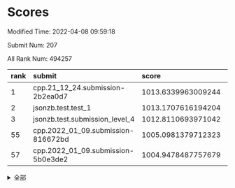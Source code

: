 # Scores

Modified Time: 2022-04-08 09:59:18

Submit Num: 207

All Rank Num: 494257

| rank |               submit               |       score        |       sigma        | pk_num |
| :--- | :--------------------------------- | :----------------- | :----------------- | :----- |
| 1    | cpp.21_12_24.submission-2b2ea0d7   | 1013.6339963009244 | 0.8014579679507394 | 9548   |
| 2    | jsonzb.test.test_1                 | 1013.1707616194204 | 0.8217716438055073 | 9554   |
| 3    | jsonzb.test.submission_level_4     | 1012.8110693971042 | 0.806173050903179  | 9553   |
| 55   | cpp.2022_01_09.submission-816672bd | 1005.0981379712323 | 0.7067868985930564 | 9549   |
| 57   | cpp.2022_01_09.submission-5b0e3de2 | 1004.9478487757679 | 0.724414008506829  | 9546   |


<details>
<summary>全部</summary>

| rank |                 submit                 |       score        |       sigma        | pk_num |
| :--- | :------------------------------------- | :----------------- | :----------------- | :----- |
| 1    | cpp.21_12_24.submission-2b2ea0d7       | 1013.6339963009244 | 0.8014579679507394 | 9548   |
| 2    | jsonzb.test.test_1                     | 1013.1707616194204 | 0.8217716438055073 | 9554   |
| 3    | jsonzb.test.submission_level_4         | 1012.8110693971042 | 0.806173050903179  | 9553   |
| 4    | gobigger.level_3.submission_level_3_30 | 1012.276451640232  | 0.7871356150262174 | 9551   |
| 5    | gobigger.level_3.submission_level_3_47 | 1011.8986593570463 | 0.7938553285017621 | 9557   |
| 6    | gobigger.level_3.submission_level_3_42 | 1011.564818636234  | 0.7917096548424161 | 9548   |
| 7    | gobigger.level_3.submission_level_3_40 | 1011.0297933419373 | 0.7657862331259312 | 9553   |
| 8    | gobigger.level_3.submission_level_3_36 | 1010.9843890629865 | 0.7839335405170513 | 9554   |
| 9    | gobigger.level_3.submission_level_3_28 | 1010.8837987913762 | 0.7594858846020319 | 9553   |
| 10   | gobigger.level_3.submission_level_3_24 | 1010.7832335960368 | 0.777478030818507  | 9552   |
| 11   | gobigger.level_3.submission_level_3_49 | 1010.6590575090966 | 0.7828200209333447 | 9551   |
| 12   | gobigger.level_3.submission_level_3_2  | 1010.5364511582429 | 0.7470553593189561 | 9547   |
| 13   | gobigger.level_3.submission_level_3_1  | 1010.5171531062579 | 0.7545389608170897 | 9552   |
| 14   | gobigger.level_3.submission_level_3_27 | 1010.4277494272532 | 0.7708822240075207 | 9549   |
| 15   | gobigger.level_3.submission_level_3_16 | 1010.3923108502812 | 0.7731847089711855 | 9553   |
| 16   | gobigger.level_3.submission_level_3_37 | 1010.3890805194394 | 0.7436782974397284 | 9550   |
| 17   | gobigger.level_3.submission_level_3_26 | 1010.3282260697489 | 0.744130075248006  | 9551   |
| 18   | gobigger.level_3.submission_level_3_23 | 1010.291700333251  | 0.7584309389106645 | 9550   |
| 19   | gobigger.level_3.submission_level_3_41 | 1010.2244089288118 | 0.7752989315187164 | 9548   |
| 20   | gobigger.level_3.submission_level_3_46 | 1010.191577216953  | 0.7358545414167019 | 9554   |
| 21   | gobigger.level_3.submission_level_3_3  | 1010.161339526616  | 0.7820916857699843 | 9549   |
| 22   | gobigger.level_3.submission_level_3_43 | 1010.0535682991305 | 0.7686953509540936 | 9549   |
| 23   | gobigger.level_3.submission_level_3_38 | 1010.0269376409132 | 0.7703700179981187 | 9554   |
| 24   | gobigger.level_3.submission_level_3_9  | 1010.0149190449278 | 0.7548905342625364 | 9550   |
| 25   | gobigger.level_3.submission_level_3_10 | 1009.9778694246941 | 0.7749571225243026 | 9545   |
| 26   | gobigger.level_3.submission_level_3_35 | 1009.9595511695275 | 0.7494753649738278 | 9551   |
| 27   | gobigger.level_3.submission_level_3_22 | 1009.9522996622275 | 0.754762291741188  | 9548   |
| 28   | gobigger.level_3.submission_level_3_32 | 1009.8349430925556 | 0.7638986190407959 | 9550   |
| 29   | gobigger.level_3.submission_level_3_15 | 1009.8012893351327 | 0.7448062586100272 | 9544   |
| 30   | gobigger.level_3.submission_level_3_21 | 1009.7750468837061 | 0.7668447067595111 | 9549   |
| 31   | gobigger.level_3.submission_level_3_19 | 1009.7532118588997 | 0.7474657241888286 | 9550   |
| 32   | gobigger.level_3.submission_level_3_18 | 1009.7266029646111 | 0.743731564957611  | 9551   |
| 33   | gobigger.level_3.submission_level_3_14 | 1009.7163345889642 | 0.7884620611750646 | 9558   |
| 34   | gobigger.level_3.submission_level_3_0  | 1009.6973445157755 | 0.774105154108399  | 9550   |
| 35   | gobigger.level_3.submission_level_3_48 | 1009.694731848866  | 0.7515783097235081 | 9558   |
| 36   | gobigger.level_3.submission_level_3_45 | 1009.6536593363882 | 0.749724379031168  | 9548   |
| 37   | gobigger.level_3.submission_level_3_12 | 1009.5372619999462 | 0.7540606247066017 | 9551   |
| 38   | gobigger.level_3.submission_level_3_31 | 1009.5304936001098 | 0.7480795011009616 | 9552   |
| 39   | gobigger.level_3.submission_level_3_39 | 1009.5299576504701 | 0.7551505869655403 | 9555   |
| 40   | gobigger.level_3.submission_level_3_4  | 1009.4896456452931 | 0.7395381752571323 | 9555   |
| 41   | gobigger.level_3.submission_level_3_25 | 1009.3923453272537 | 0.7528196091604802 | 9555   |
| 42   | gobigger.level_3.submission_level_3_7  | 1009.343250750804  | 0.7374716386008996 | 9555   |
| 43   | gobigger.level_3.submission_level_3_13 | 1009.3386088232982 | 0.7397433512948995 | 9553   |
| 44   | gobigger.level_3.submission_level_3_29 | 1009.3316571205505 | 0.7515256656264463 | 9552   |
| 45   | gobigger.level_3.submission_level_3_20 | 1009.3149625559956 | 0.7459603671931775 | 9549   |
| 46   | gobigger.level_3.submission_level_3_44 | 1009.2725824464453 | 0.7241222929524023 | 9551   |
| 47   | gobigger.level_3.submission_level_3_5  | 1009.1393748331236 | 0.7670709131084212 | 9547   |
| 48   | gobigger.level_3.submission_level_3_33 | 1009.062636268473  | 0.7583024672282348 | 9555   |
| 49   | gobigger.level_3.submission_level_3_17 | 1008.8620079599025 | 0.7525342923947536 | 9548   |
| 50   | gobigger.level_3.submission_level_3_11 | 1008.6837648233638 | 0.7382405455407124 | 9550   |
| 51   | gobigger.level_3.submission_level_3_8  | 1008.3042152453586 | 0.738044648778945  | 9554   |
| 52   | gobigger.level_3.submission_level_3_6  | 1008.1622217537787 | 0.7442517053212531 | 9557   |
| 53   | gobigger.level_3.submission_level_3_34 | 1007.5885286569078 | 0.7420146249151762 | 9549   |
| 54   | gobigger.level_1.submission_level_1_10 | 1005.7159714843208 | 0.7104520035128414 | 9551   |
| 55   | cpp.2022_01_09.submission-816672bd     | 1005.0981379712323 | 0.7067868985930564 | 9549   |
| 56   | gobigger.level_1.submission_level_1_48 | 1005.0663464147278 | 0.7292362814439185 | 9547   |
| 57   | cpp.2022_01_09.submission-5b0e3de2     | 1004.9478487757679 | 0.724414008506829  | 9546   |
| 58   | gobigger.level_1.submission_level_1_38 | 1004.2260725256835 | 0.7163028676722442 | 9551   |
| 59   | gobigger.level_1.submission_level_1_19 | 1004.1825192794548 | 0.7218537580846586 | 9551   |
| 60   | gobigger.level_1.submission_level_1_25 | 1004.1114474475955 | 0.7185253352211292 | 9553   |
| 61   | gobigger.level_1.submission_level_1_31 | 1004.0828659609848 | 0.7033734509181934 | 9551   |
| 62   | gobigger.level_1.submission_level_1_41 | 1004.0265301099616 | 0.7207214007761561 | 9546   |
| 63   | gobigger.level_1.submission_level_1_43 | 1003.9958029801535 | 0.7114560709147414 | 9551   |
| 64   | gobigger.level_1.submission_level_1_45 | 1003.9565564893267 | 0.7255550565652741 | 9553   |
| 65   | gobigger.level_1.submission_level_1_21 | 1003.8482081455619 | 0.7116326208788902 | 9546   |
| 66   | gobigger.level_1.submission_level_1_6  | 1003.7122496278919 | 0.7071547584610526 | 9550   |
| 67   | gobigger.level_1.submission_level_1_28 | 1003.692224309088  | 0.7166118779581248 | 9548   |
| 68   | gobigger.level_1.submission_level_1_33 | 1003.6323591128436 | 0.7178246197784786 | 9549   |
| 69   | gobigger.level_1.submission_level_1_3  | 1003.6136309046748 | 0.7147519228618103 | 9552   |
| 70   | gobigger.level_1.submission_level_1_17 | 1003.5573385444552 | 0.725145670623663  | 9554   |
| 71   | gobigger.level_1.submission_level_1_15 | 1003.5521629682629 | 0.7137140781864326 | 9552   |
| 72   | gobigger.level_1.submission_level_1_49 | 1003.5214681022914 | 0.708297200370478  | 9552   |
| 73   | gobigger.level_1.submission_level_1_2  | 1003.4953446510733 | 0.7042884552601784 | 9552   |
| 74   | gobigger.level_1.submission_level_1_9  | 1003.4822102822277 | 0.7233150995115925 | 9549   |
| 75   | gobigger.level_1.submission_level_1_7  | 1003.4715838684814 | 0.7205632264178898 | 9546   |
| 76   | gobigger.level_1.submission_level_1_22 | 1003.4327956454113 | 0.723831059149503  | 9549   |
| 77   | gobigger.level_1.submission_level_1_5  | 1003.3604376694436 | 0.7100509030054155 | 9553   |
| 78   | gobigger.level_1.submission_level_1_32 | 1003.2708076095596 | 0.7088278381550978 | 9552   |
| 79   | gobigger.level_1.submission_level_1_30 | 1003.2678133188218 | 0.7356459346884472 | 9548   |
| 80   | gobigger.level_1.submission_level_1_14 | 1003.2308077236025 | 0.6989806006924449 | 9550   |
| 81   | gobigger.level_1.submission_level_1_40 | 1003.2292201044257 | 0.7142169363421912 | 9552   |
| 82   | gobigger.level_1.submission_level_1_11 | 1003.2099513045761 | 0.7071295719125311 | 9549   |
| 83   | gobigger.level_1.submission_level_1_23 | 1003.1953585749981 | 0.7162431476663103 | 9555   |
| 84   | gobigger.level_1.submission_level_1_0  | 1003.1126818729276 | 0.7200953166352019 | 9541   |
| 85   | gobigger.level_1.submission_level_1_12 | 1003.0126229422549 | 0.7334740079714617 | 9555   |
| 86   | gobigger.level_1.submission_level_1_16 | 1002.9736091183396 | 0.7093875376283157 | 9548   |
| 87   | gobigger.level_1.submission_level_1_29 | 1002.9445648110595 | 0.7082541814868805 | 9553   |
| 88   | gobigger.level_1.submission_level_1_34 | 1002.9270578129596 | 0.7045772819912107 | 9551   |
| 89   | gobigger.level_1.submission_level_1_4  | 1002.9006489848061 | 0.7233496393449257 | 9549   |
| 90   | gobigger.level_1.submission_level_1_20 | 1002.8560692417343 | 0.7151043121269928 | 9549   |
| 91   | gobigger.level_1.submission_level_1_35 | 1002.8554593537897 | 0.7163011509580091 | 9551   |
| 92   | gobigger.level_1.submission_level_1_46 | 1002.851278664625  | 0.7074424228484111 | 9549   |
| 93   | gobigger.level_1.submission_level_1_36 | 1002.8487781716526 | 0.7091780279036337 | 9554   |
| 94   | gobigger.level_1.submission_level_1_37 | 1002.7111315774899 | 0.7209591295675992 | 9553   |
| 95   | gobigger.level_1.submission_level_1_13 | 1002.5288782967675 | 0.7129817353482862 | 9549   |
| 96   | gobigger.level_1.submission_level_1_26 | 1002.3993629088307 | 0.7129559235310992 | 9551   |
| 97   | gobigger.level_1.submission_level_1_8  | 1002.3840949888194 | 0.7118926017749522 | 9552   |
| 98   | gobigger.level_1.submission_level_1_47 | 1002.2019248668022 | 0.7099760430697565 | 9554   |
| 99   | gobigger.level_1.submission_level_1_1  | 1002.1959760764765 | 0.7137708073332741 | 9554   |
| 100  | gobigger.level_1.submission_level_1_39 | 1002.1857654579034 | 0.7067266099184537 | 9554   |
| 101  | gobigger.level_1.submission_level_1_42 | 1002.1682812260678 | 0.7133027719919436 | 9555   |
| 102  | gobigger.level_1.submission_level_1_27 | 1002.1429491735834 | 0.7106102328242863 | 9552   |
| 103  | gobigger.level_1.submission_level_1_18 | 1002.0196093448499 | 0.7169883502752956 | 9549   |
| 104  | gobigger.level_1.submission_level_1_44 | 1002.0004976842965 | 0.7059389297999232 | 9550   |
| 105  | gobigger.level_1.submission_level_1_24 | 1001.7940365579453 | 0.7135328205042007 | 9552   |
| 106  | gobigger.random.submission_random_22   | 997.3195282747797  | 0.7132267465441112 | 9546   |
| 107  | gobigger.random.submission_random_36   | 997.2754698085346  | 0.7085032283022735 | 9547   |
| 108  | gobigger.random.submission_random_18   | 997.2520672151295  | 0.7073974123506398 | 9551   |
| 109  | gobigger.random.submission_random_49   | 997.0268394462407  | 0.7058472154128879 | 9550   |
| 110  | gobigger.random.submission_random_40   | 996.9850594570754  | 0.6995121629846325 | 9556   |
| 111  | gobigger.random.submission_random_15   | 996.9624188798573  | 0.7157405210669222 | 9553   |
| 112  | gobigger.random.submission_random_34   | 996.8964863631717  | 0.713248812640945  | 9550   |
| 113  | gobigger.random.submission_random_1    | 996.7814823942385  | 0.7131593016256349 | 9547   |
| 114  | gobigger.random.submission_random_20   | 996.7420139289007  | 0.7134067371119583 | 9552   |
| 115  | gobigger.random.submission_random_12   | 996.7028794395055  | 0.7177272450418828 | 9546   |
| 116  | gobigger.random.submission_random_3    | 996.4681033157178  | 0.7142092856434678 | 9557   |
| 117  | gobigger.random.submission_random_28   | 996.4439057985254  | 0.7130425096708765 | 9548   |
| 118  | gobigger.random.submission_random_25   | 996.4426455248389  | 0.702651275091243  | 9552   |
| 119  | gobigger.random.submission_random_37   | 996.2987660466797  | 0.7082280085747166 | 9553   |
| 120  | gobigger.random.submission_random_44   | 996.2640656794968  | 0.7333006129881474 | 9552   |
| 121  | gobigger.random.submission_random_5    | 996.2381848730989  | 0.7043674432697232 | 9550   |
| 122  | gobigger.random.submission_random_21   | 996.2333730392555  | 0.7047179919575318 | 9555   |
| 123  | gobigger.random.submission_random_16   | 996.2156870321476  | 0.7013501125264685 | 9553   |
| 124  | gobigger.random.submission_random_17   | 996.2109035091363  | 0.7115420513011306 | 9551   |
| 125  | gobigger.random.submission_random_43   | 996.2089832117163  | 0.7081997967788421 | 9547   |
| 126  | gobigger.random.submission_random_9    | 996.2049393655334  | 0.708972731471558  | 9552   |
| 127  | gobigger.random.submission_random_26   | 996.1761300409862  | 0.7224438026111268 | 9550   |
| 128  | gobigger.random.submission_random_8    | 996.1757839445806  | 0.7113886411873188 | 9547   |
| 129  | gobigger.random.submission_random_39   | 996.123210580334   | 0.7065136080063626 | 9552   |
| 130  | gobigger.random.submission_random_45   | 996.0879011794414  | 0.7055953438830014 | 9551   |
| 131  | gobigger.random.submission_random_35   | 996.0660055898516  | 0.7052592200115118 | 9548   |
| 132  | gobigger.random.submission_random_0    | 996.0503861133808  | 0.7058022541020776 | 9546   |
| 133  | gobigger.random.submission_random_14   | 996.0002611974165  | 0.6991280278962081 | 9551   |
| 134  | gobigger.random.submission_random_33   | 995.9931226000524  | 0.7089172358259797 | 9546   |
| 135  | gobigger.random.submission_random_7    | 995.9786509164688  | 0.7194175218645691 | 9553   |
| 136  | gobigger.random.submission_random_42   | 995.9085698609919  | 0.7171926351557982 | 9549   |
| 137  | gobigger.random.submission_random_11   | 995.8822994797541  | 0.7046708955109753 | 9554   |
| 138  | gobigger.random.submission_random_29   | 995.7565359421917  | 0.7103842615809975 | 9553   |
| 139  | gobigger.random.submission_random_4    | 995.7518149351656  | 0.7054521572485457 | 9548   |
| 140  | gobigger.random.submission_random_6    | 995.6498352238643  | 0.6990912747789578 | 9551   |
| 141  | gobigger.random.submission_random_13   | 995.6321957746075  | 0.7158363686254395 | 9546   |
| 142  | gobigger.random.submission_random_2    | 995.605294141314   | 0.7011339850609678 | 9551   |
| 143  | gobigger.random.submission_random_27   | 995.5876293718437  | 0.7019640538966081 | 9557   |
| 144  | gobigger.random.submission_random_41   | 995.5450343184906  | 0.7315809796546368 | 9549   |
| 145  | gobigger.random.submission_random_48   | 995.4729909483464  | 0.7260941045590165 | 9558   |
| 146  | gobigger.random.submission_random_24   | 995.4681322743862  | 0.7053852842870622 | 9551   |
| 147  | gobigger.random.submission_random_38   | 995.3914290689597  | 0.7150560024087623 | 9556   |
| 148  | gobigger.random.submission_random_46   | 995.3905650701028  | 0.7100298934527943 | 9552   |
| 149  | gobigger.random.submission_random_31   | 995.1682013191686  | 0.7122970389542294 | 9549   |
| 150  | gobigger.random.submission_random_10   | 995.1038375825436  | 0.7192263499780824 | 9547   |
| 151  | gobigger.random.submission_random_23   | 994.9869571534375  | 0.7132434535475886 | 9547   |
| 152  | gobigger.random.submission_random_19   | 994.9306458691833  | 0.7251147450349643 | 9556   |
| 153  | gobigger.random.submission_random_47   | 994.8269646588781  | 0.7069405746481492 | 9552   |
| 154  | gobigger.random.submission_random_30   | 994.8070222565834  | 0.7077424248033409 | 9553   |
| 155  | gobigger.random.submission_random_32   | 994.738154285049   | 0.7195353471336795 | 9554   |
| 156  | gobigger.level_2.submission_level_2_44 | 994.5707750906827  | 0.7112891419897758 | 9550   |
| 157  | gobigger.level_2.submission_level_2_25 | 994.2376025836948  | 0.732316061730058  | 9554   |
| 158  | gobigger.level_2.submission_level_2_4  | 993.7601775916905  | 0.7198368920647842 | 9549   |
| 159  | gobigger.level_2.submission_level_2_0  | 993.7529676821695  | 0.7425561545351174 | 9551   |
| 160  | gobigger.level_2.submission_level_2_11 | 993.738442864229   | 0.7310228411638484 | 9547   |
| 161  | gobigger.level_2.submission_level_2_8  | 993.5981085616504  | 0.7461782695181317 | 9546   |
| 162  | gobigger.level_2.submission_level_2_40 | 993.5923604985244  | 0.730813247491373  | 9550   |
| 163  | gobigger.level_2.submission_level_2_47 | 993.545722433457   | 0.7523116305036405 | 9549   |
| 164  | gobigger.level_2.submission_level_2_42 | 993.5243953235996  | 0.73395439432775   | 9553   |
| 165  | gobigger.level_2.submission_level_2_12 | 993.4936171964586  | 0.7312314059563677 | 9559   |
| 166  | gobigger.level_2.submission_level_2_20 | 993.3357773426553  | 0.7406305410993568 | 9547   |
| 167  | gobigger.level_2.submission_level_2_33 | 993.2865173007053  | 0.7443820622625055 | 9549   |
| 168  | gobigger.level_2.submission_level_2_21 | 993.2674249028628  | 0.7399989916949228 | 9549   |
| 169  | gobigger.level_2.submission_level_2_15 | 993.1230095530503  | 0.7315195862582679 | 9551   |
| 170  | gobigger.level_2.submission_level_2_46 | 993.0770760449033  | 0.72497772569951   | 9551   |
| 171  | gobigger.level_2.submission_level_2_10 | 993.0226058574085  | 0.7388186215122211 | 9550   |
| 172  | gobigger.level_2.submission_level_2_29 | 993.0210950415882  | 0.7438764594624369 | 9548   |
| 173  | gobigger.level_2.submission_level_2_18 | 992.9256649369515  | 0.7548034826561183 | 9552   |
| 174  | gobigger.level_2.submission_level_2_41 | 992.7258232376723  | 0.7405627577526912 | 9548   |
| 175  | gobigger.level_2.submission_level_2_22 | 992.5969462513116  | 0.7450787203667308 | 9547   |
| 176  | gobigger.level_2.submission_level_2_14 | 992.5584754973925  | 0.7275043739724774 | 9553   |
| 177  | gobigger.level_2.submission_level_2_13 | 992.5479637480204  | 0.7370173021150023 | 9550   |
| 178  | gobigger.level_2.submission_level_2_39 | 992.3462540379719  | 0.7410253287433319 | 9552   |
| 179  | gobigger.level_2.submission_level_2_16 | 992.3281594869239  | 0.7466635737851718 | 9557   |
| 180  | gobigger.level_2.submission_level_2_3  | 992.2665946510001  | 0.7750910942650534 | 9551   |
| 181  | gobigger.level_2.submission_level_2_19 | 992.2615731629742  | 0.7388075585176432 | 9551   |
| 182  | gobigger.level_2.submission_level_2_23 | 992.1949258715965  | 0.7433510402355561 | 9543   |
| 183  | gobigger.level_2.submission_level_2_6  | 992.1915317361766  | 0.7459114029222063 | 9551   |
| 184  | gobigger.level_2.submission_level_2_43 | 992.0304386826247  | 0.7396495467042294 | 9549   |
| 185  | gobigger.level_2.submission_level_2_37 | 992.0195812197451  | 0.7407581132577014 | 9550   |
| 186  | gobigger.level_2.submission_level_2_49 | 991.99320076419    | 0.7297134505329201 | 9551   |
| 187  | gobigger.level_2.submission_level_2_35 | 991.9620356830485  | 0.7469869050817051 | 9555   |
| 188  | gobigger.level_2.submission_level_2_5  | 991.901570098767   | 0.7376332639012576 | 9552   |
| 189  | gobigger.level_2.submission_level_2_45 | 991.8948159706592  | 0.7384009732043664 | 9555   |
| 190  | gobigger.level_2.submission_level_2_31 | 991.8411991006994  | 0.7414306356004418 | 9552   |
| 191  | gobigger.level_2.submission_level_2_28 | 991.7983964323488  | 0.7568155470979229 | 9550   |
| 192  | gobigger.level_2.submission_level_2_34 | 991.5724210031738  | 0.7511881426577195 | 9549   |
| 193  | gobigger.level_2.submission_level_2_36 | 991.5482188010559  | 0.7623054477618492 | 9553   |
| 194  | gobigger.level_2.submission_level_2_1  | 991.4628954800123  | 0.7697075934146833 | 9550   |
| 195  | gobigger.level_2.submission_level_2_30 | 991.4500710415927  | 0.7575678478496256 | 9555   |
| 196  | gobigger.level_2.submission_level_2_32 | 991.2843224698211  | 0.7639193159129906 | 9549   |
| 197  | gobigger.level_2.submission_level_2_24 | 991.2259727442112  | 0.7572758930243482 | 9550   |
| 198  | gobigger.level_2.submission_level_2_9  | 991.0732112629604  | 0.7631501291035229 | 9546   |
| 199  | gobigger.level_2.submission_level_2_38 | 990.8903085327876  | 0.7594069928688735 | 9553   |
| 200  | gobigger.level_2.submission_level_2_27 | 990.7821802100448  | 0.7410617188981494 | 9547   |
| 201  | gobigger.level_2.submission_level_2_26 | 990.7123188234996  | 0.7582248625086326 | 9546   |
| 202  | gobigger.level_2.submission_level_2_2  | 990.6226575051107  | 0.7475832909087068 | 9553   |
| 203  | gobigger.level_2.submission_level_2_48 | 990.5171173473157  | 0.7571006806229127 | 9551   |
| 204  | gobigger.level_2.submission_level_2_17 | 990.4552533840351  | 0.7708683780096343 | 9550   |
| 205  | gobigger.level_2.submission_level_2_7  | 989.3677264381546  | 0.7794451353500366 | 9554   |
| 206  | gobigger.none.submission_none_1        | 977.4256732158973  | 1.334342452102418  | 9556   |
| 207  | gobigger.none.submission_none_0        | 976.7027581829431  | 1.3044678667797607 | 9550   |

</details>